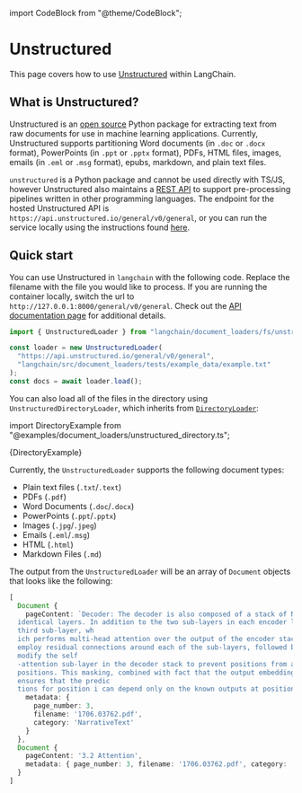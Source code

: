 import CodeBlock from "@theme/CodeBlock";

# Unstructured

This page covers how to use [Unstructured](https://unstructured.io) within LangChain.

## What is Unstructured?

Unstructured is an [open source](https://github.com/Unstructured-IO/unstructured) Python package for extracting text from raw documents for use in machine learning applications. Currently, Unstructured supports partitioning Word documents (in `.doc` or `.docx` format), PowerPoints (in `.ppt` or `.pptx` format), PDFs, HTML files, images, emails (in `.eml` or `.msg` format), epubs, markdown, and plain text files.

`unstructured` is a Python package and cannot be used directly with TS/JS, however Unstructured also maintains a [REST API](https://github.com/Unstructured-IO/unstructured-api) to support pre-processing pipelines written in other programming languages. The endpoint for the hosted Unstructured API is `https://api.unstructured.io/general/v0/general`, or you can run the service locally using the instructions found [here](https://github.com/Unstructured-IO/unstructured-api#dizzy-instructions-for-using-the-docker-image).

## Quick start

You can use Unstructured in `langchain` with the following code.
Replace the filename with the file you would like to process.
If you are running the container locally, switch the url to
`http://127.0.0.1:8000/general/v0/general`.
Check out the [API documentation page](https://api.unstructured.io/general/docs)
for additional details.

```typescript
import { UnstructuredLoader } from "langchain/document_loaders/fs/unstructured";

const loader = new UnstructuredLoader(
  "https://api.unstructured.io/general/v0/general",
  "langchain/src/document_loaders/tests/example_data/example.txt"
);
const docs = await loader.load();
```

You can also load all of the files in the directory using `UnstructuredDirectoryLoader`, which inherits from [`DirectoryLoader`](../modules/indexes/document_loaders/examples/file_loaders/directory.md):

import DirectoryExample from "@examples/document_loaders/unstructured_directory.ts";

<CodeBlock language="typescript">{DirectoryExample}</CodeBlock>

Currently, the `UnstructuredLoader` supports the following document types:

- Plain text files (`.txt`/`.text`)
- PDFs (`.pdf`)
- Word Documents (`.doc`/`.docx`)
- PowerPoints (`.ppt`/`.pptx`)
- Images (`.jpg`/`.jpeg`)
- Emails (`.eml`/`.msg`)
- HTML (`.html`)
- Markdown Files (`.md`)

The output from the `UnstructuredLoader` will be an array of `Document` objects that looks
like the following:

```typescript
[
  Document {
    pageContent: `Decoder: The decoder is also composed of a stack of N = 6
  identical layers. In addition to the two sub-layers in each encoder layer, the decoder inserts a
  third sub-layer, wh
  ich performs multi-head attention over the output of the encoder stack. Similar to the encoder, we
  employ residual connections around each of the sub-layers, followed by layer normalization. We also
  modify the self
  -attention sub-layer in the decoder stack to prevent positions from attending to subsequent
  positions. This masking, combined with fact that the output embeddings are offset by one position,
  ensures that the predic
  tions for position i can depend only on the known outputs at positions less than i.`,
    metadata: {
      page_number: 3,
      filename: '1706.03762.pdf',
      category: 'NarrativeText'
    }
  },
  Document {
    pageContent: '3.2 Attention',
    metadata: { page_number: 3, filename: '1706.03762.pdf', category: 'Title'
  }
]
```
